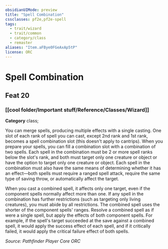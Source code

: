 ```yaml
---
obsidianUIMode: preview
title: "Spell Combination"
cssclasses: pf2e,pf2e-spell
tags:
  - trait/wizard
  - trait/common
  - category/class
  - remaster
aliases: "Item.aFBye0FGeAxAp5tP"
license: ORC
---
```

# Spell Combination
## Feat 20
### [[cool folder/Important stuff/Reference/Classes/Wizard]]

**Category** class; 




You can merge spells, producing multiple effects with a single casting. One slot of each rank of spell you can cast, except 2nd rank and 1st rank, becomes a spell combination slot (this doesn't apply to cantrips). When you prepare your spells, you can fill a combination slot with a combination of two spells. Each spell in the combination must be 2 or more spell ranks below the slot's rank, and both must target only one creature or object or have the option to target only one creature or object. Each spell in the combination must also have the same means of determining whether it has an effect—both spells must require a ranged spell attack, require the same type of saving throw, or automatically affect the target.

When you cast a combined spell, it affects only one target, even if the component spells normally affect more than one. If any spell in the combination has further restrictions (such as targeting only living creatures), you must abide by all restrictions. The combined spell uses the shorter of the component spells' ranges. Resolve a combined spell as if were a single spell, but apply the effects of both component spells. For example, if the spell's target succeeded at the save against a combined spell, it would apply the success effect of each spell, and if it critically failed, it would apply the critical failure effect of both spells.

*Source: Pathfinder Player Core*
*ORC*